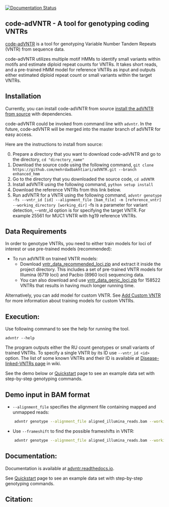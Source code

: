 <!-- [![install with bioconda](https://img.shields.io/badge/install%20with-bioconda-brightgreen.svg?style=flat-square)](http://bioconda.github.io/recipes/advntr/README.html) -->
<!-- [![Anaconda-Server Badge](https://anaconda.org/bioconda/advntr/badges/downloads.svg)](https://anaconda.org/bioconda/advntr) -->
[![Documentation Status](https://readthedocs.org/projects/pip/badge/?version=stable)](http://pip.pypa.io/en/stable/?badge=stable)

code-adVNTR - A tool for genotyping coding VNTRs
------------------------------------
[code-adVNTR](https://github.com/mehrdadbakhtiari/adVNTR/tree/enhanced_hmm) is a tool for genotyping Variable Number Tandem Repeats (VNTR)
from sequence data. 

code-adVNTR utilizes multiple motif HMMs to identify small variants within motifs and estimate diploid repeat counts for VNTRs. 
It takes short reads, and a pre-trained HMM model for reference VNTRs as input and outputs either estimated diploid repeat count or small variants within the target VNTRs. 

Installation
------------
Currently, you can install code-adVNTR from source [install the adVNTR from source](http://advntr.readthedocs.io/en/latest/installation.html#install-from-source-not-recommended) with dependencies.

code-adVNTR could be invoked from command line with ``advntr``. In the future, code-adVNTR will be merged into the master branch of adVNTR for easy access.

Here are the instructions to install from source:

0) Prepare a directory that you want to download code-adVNTR and go to the directory, `cd "directory_name"`
1) Download the source code using the following command, `git clone https://github.com/mehrdadbakhtiari/adVNTR.git --branch enhanced_hmm`
2) Go to the directory that you downloaded the source code, `cd adVNTR`
3) Install adVNTR using the following command, `python setup install`
4) Download the reference VNTRs from this link below.
5) Run adVNTR for a VNTR using the following command, `advntr genotype -fs --vntr_id [id] --alignment_file [bam_file] -m [reference_vntr] --working_directory [working_dir]`
-fs is a parameter for variant detection, --vntr_id option is for specifying the target VNTR. For example 25561 for MUC1 VNTR with hg19 reference VNTRs.

Data Requirements
-----------------
In order to genotype VNTRs, you need to either train models for loci of interest or use pre-trained models (recommended):
* To run adVNTR on trained VNTR models:
    - Download [vntr_data_recommended_loci.zip](https://cseweb.ucsd.edu/~mbakhtia/adVNTR/vntr_data_recommended_loci.zip)
    and extract it inside the project directory. This includes a set of pre-trained VNTR models for Illumina (6719 loci)
    and Pacbio (8960 loci) sequencing data.
    - You can also download and use [vntr_data_genic_loci.zip](https://cseweb.ucsd.edu/~mbakhtia/adVNTR/vntr_data_genic_loci.zip)
    for 158522 VNTRs that results in having much longer running time.

Alternatively, you can add model for custom VNTR. See [Add Custom VNTR](http://advntr.readthedocs.io/en/latest/tutorial.html#add-custom-vntr-label) for more information about training models for custom VNTRs.

Execution:
----------
Use following command to see the help for running the tool.

    advntr --help

The program outputs either the RU count genotypes or small variants of trained VNTRs. To specify a single VNTR by its ID use ``--vntr_id <id>`` option.
The list of some known VNTRs and their ID is available at [Disease-linked-VNTRs page](https://github.com/mehrdadbakhtiari/adVNTR/wiki/Disease-linked-VNTRs) in wiki.

See the demo below or [Quickstart](http://advntr.readthedocs.io/en/latest/quickstart.html) page to see an example
data set with step-by-step genotyping commands.

Demo input in BAM format
------------------------
* ``--alignment_file`` specifies the alignment file containing mapped and unmapped reads:

```sh
    advntr genotype --alignment_file aligned_illumina_reads.bam --working_directory ./log_dir/
```

* Use ``--frameshift`` to find the possible frameshifts in VNTR:

```sh
    advntr genotype --alignment_file aligned_illumina_reads.bam --working_directory ./log_dir/ --frameshift
```

Documentation:
--------------
Documentation is available at [advntr.readthedocs.io](http://advntr.readthedocs.io).

See [Quickstart](http://advntr.readthedocs.io/en/latest/quickstart.html) page to see an example data set with step-by-step genotyping commands.

Citation:
---------
